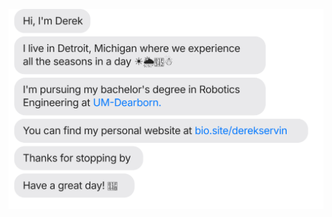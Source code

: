 [![](https://raw.githubusercontent.com/cyanavocado/cyanavocado/main/chat.svg?token=GHSAT0AAAAAACMV5GB5OWNR3CQFVBFZJ4QKZNH6NLQ)](https://bio.site/derekservin)
